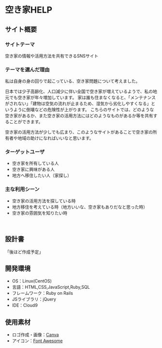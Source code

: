# 空き家HELP

## サイト概要
### サイトテーマ

空き家の情報や活用方法を共有できるSNSサイト
​
### テーマを選んだ理由


私は自身の身の回りで起こっている、空き家問題について考えました。

日本では少子高齢化、人口減少に伴い全国で空き家が増えているようで、私の地元でも空き家が年々増加しています。
家は誰も住まなくなると、「メンテナンスがされない」「建物は空気の流れが止まるため、湿気から劣化しやすくなる」というように倒壊などの危険性が上がります。
こちらのサイトでは、どのような空き家があるか、また空き家の活用方法にはどのようなものがあるか等を共有することができます。

空き家の活用方法が少しでも広まり、このようなサイトがあることで空き家の所有者や地域の助けになればいいなと思います。


### ターゲットユーザ

- 空き家を所有している人
- 空き家に興味がある人
- 地方へ移住したい人（家探し）

### 主な利用シーン

- 空き家の活用方法を探している時
- 地方移住を考えている時（地方いいな、空き家もありだなと思った時）
- 空き家の雰囲気を知りたい時

​
## 設計書

「後ほど作成予定」
​
## 開発環境
- OS：Linux(CentOS)
- 言語：HTML,CSS,JavaScript,Ruby,SQL
- フレームワーク：Ruby on Rails
- JSライブラリ：jQuery
- IDE：Cloud9
​
## 使用素材

- ロゴ作成・画像：[Canva](https://www.canva.com/)
- アイコン：[Font Awesome](https://fontawesome.com/)
